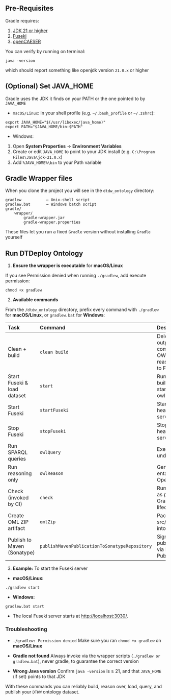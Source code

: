 ## Pre-Requisites

Gradle requires:

1. [JDK 21 or higher](https://www.oracle.com/ca-en/java/technologies/downloads/)
2. [Fuseki](https://jena.apache.org/documentation/fuseki2/)
3. [openCAESER](https://www.opencaesar.io/)

You can verify by running on terminal:
```
java -version
```
which should report something like openjdk version `21.0.x` or higher

## (Optional) Set JAVA_HOME

Gradle uses the JDK it finds on your PATH or the one pointed to by `JAVA_HOME`

- `macOS/Linux`: in your shell profile (e.g. `~/.bash_profile` or `~/.zshrc`):

```
export JAVA_HOME="$(/usr/libexec/java_home)"
export PATH="$JAVA_HOME/bin:$PATH"
```

- Windows:
1. Open **System Properties** → **Environment Variables**
2. Create or edit `JAVA_HOME` to point to your JDK install (e.g. `C:\Program Files\Java\jdk-21.0.x`)
3. Add `%JAVA_HOME%\bin` to your Path variable

## Gradle Wrapper files

When you clone the project you will see in the `dtdw_ontology` directory: 

```
gradlew           ← Unix-shell script  
gradlew.bat       ← Windows batch script  
gradle/
    wrapper/
        gradle-wrapper.jar  
        gradle-wrapper.properties 
```
These files let you run a fixed `Gradle` version without installing `Gradle` yourself

## Run DTDeploy Ontology

1. **Ensure the wrapper is executable** for **macOS/Linux**

If you see Permission denied when running `./gradlew`, add execute permission:

```
chmod +x gradlew
```

2. **Available commands**

From the `/dtdw_ontology` directory, prefix every command with `./gradlew ` for **macOS/Linux**, or `gradlew.bat` for **Windows**:

| Task                                             | Command                                       | Description                                                              | 
|:-------------------------------------------------|:----------------------------------------------|:-------------------------------------------------------------------------|
| Clean + build                                    | `clean build`                                 | Deletes old outputs and compiles OML to OWL, runs reasoning, loads to Fuseki |
| Start Fuseki & load dataset                      | `start`                                       | Runs clean, build, startFuseki, owlLoad in order                         |
| Start Fuseki                                     | `startFuseki`                                 | Starts the headless Fuseki server                                        |
| Stop Fuseki                                      | `stopFuseki`                                  | Stops the headless Fuseki server                                         |
| Run SPARQL queries                               | `owlQuery`                                    | Executes queries under src/sparql                                        |
| Run reasoning only                               | `owlReason`                                   | Generates entailments via Openllet                                       |
| Check (invoked by CI)                            | `check`                                       | Runs owlReason as part of Gradle’s check lifecycle                       |
| Create OML ZIP artifact                          | `omlZip`                                      | Packages src/oml/**/*.oml into zip                                       |
| Publish to Maven (Sonatype)                      | `publishMavenPublicationToSonatypeRepository` | Signs & publishes artifact via Maven-Publish                             |

3. **Example:** To start the Fuseki server

- **macOS/Linux:** 
```
./gradlew start
```

- **Windows:**

```
gradlew.bat start
```

- The local Fuseki server starts at [http://localhost:3030/](http://localhost:3030/). 

### Troubleshooting

- `./gradlew: Permission denied`
Make sure you ran `chmod +x gradlew` on **macOS/Linux**

- **Gradle not found**
Always invoke via the wrapper scripts (`./gradlew or gradlew.bat`), never gradle, to guarantee the correct version

- **Wrong Java version**
Confirm `java -version` is ≥ 21, and that `JAVA_HOME` (if set) points to that JDK


With these commands you can reliably build, reason over, load, query, and publish your `DTKW` ontology dataset.
